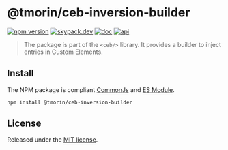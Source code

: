 # @tmorin/ceb-inversion-builder

[![npm version](https://badge.fury.io/js/%40tmorin%2Fceb-inversion-builder.svg)](https://badge.fury.io/js/%40tmorin%2Fceb-inversion-builder)
[![skypack.dev](https://img.shields.io/badge/-skypack.dev-blueviolet.svg)](https://www.skypack.dev/view/@tmorin/ceb-inversion-builder)
[![doc](https://img.shields.io/badge/-doc-informational.svg)](https://tmorin.github.io/ceb)
[![api](https://img.shields.io/badge/-api-informational.svg)](https://tmorin.github.io/ceb/api/modules/_tmorin_ceb_inversion_builder.html)

> The package is part of the `<ceb/>` library.
> It provides a builder to inject entries in Custom Elements.

## Install

The NPM package is compliant [CommonJs](https://flaviocopes.com/commonjs) and [ES Module](https://flaviocopes.com/es-modules).

```bash
npm install @tmorin/ceb-inversion-builder
```

## License

Released under the [MIT license].

[Custom Elements (v1)]: https://html.spec.whatwg.org/multipage/custom-elements.html
[MIT license]: http://opensource.org/licenses/MIT
